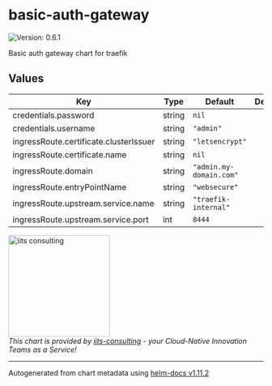 # basic-auth-gateway

![Version: 0.6.1](https://img.shields.io/badge/Version-0.6.1-informational?style=flat-square)

Basic auth gateway chart for traefik

## Values

| Key | Type | Default | Description |
|-----|------|---------|-------------|
| credentials.password | string | `nil` |  |
| credentials.username | string | `"admin"` |  |
| ingressRoute.certificate.clusterIssuer | string | `"letsencrypt"` |  |
| ingressRoute.certificate.name | string | `nil` |  |
| ingressRoute.domain | string | `"admin.my-domain.com"` |  |
| ingressRoute.entryPointName | string | `"websecure"` |  |
| ingressRoute.upstream.service.name | string | `"traefik-internal"` |  |
| ingressRoute.upstream.service.port | int | `8444` |  |

<img src="https://iits-consulting.de/wp-content/uploads/2021/08/iits-logo-2021-red-square-xl.png"
alt="iits consulting" id="logo" width="200" height="200">
<br>
*This chart is provided by [iits-consulting](https://iits-consulting.de/) - your Cloud-Native Innovation Teams as a Service!*

----------------------------------------------
Autogenerated from chart metadata using [helm-docs v1.11.2](https://github.com/norwoodj/helm-docs/releases/v1.11.2)
